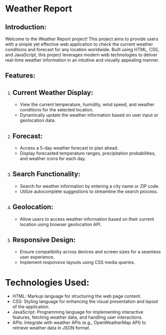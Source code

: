 # Weather Report

## Introduction:

Welcome to the Weather Report project! This project aims to provide users with a simple yet effective web application to check the current weather conditions and forecast for any location worldwide. Built using HTML, CSS, and JavaScript, this project leverages modern web technologies to deliver real-time weather information in an intuitive and visually appealing manner.

## Features:

1. ## Current Weather Display:
   - View the current temperature, humidity, wind speed, and weather conditions for the selected location.
   - Dynamically update the weather information based on user input or geolocation data.

2. ## Forecast:
   - Access a 5-day weather forecast to plan ahead.
   - Display forecasted temperature ranges, precipitation probabilities, and weather icons for each day.

3. ## Search Functionality:
   - Search for weather information by entering a city name or ZIP code.
   - Utilize autocomplete suggestions to streamline the search process.

4. ## Geolocation:
   - Allow users to access weather information based on their current location using browser geolocation API.

5. ## Responsive Design:
   - Ensure compatibility across devices and screen sizes for a seamless user experience.
   - Implement responsive layouts using CSS media queries.

# Technologies Used:

- HTML: Markup language for structuring the web page content.
- CSS: Styling language for enhancing the visual presentation and layout of the application.
- JavaScript: Programming language for implementing interactive features, fetching weather data, and handling user interactions.
- APIs: Integrate with weather APIs (e.g., OpenWeatherMap API) to retrieve weather data in JSON format.

